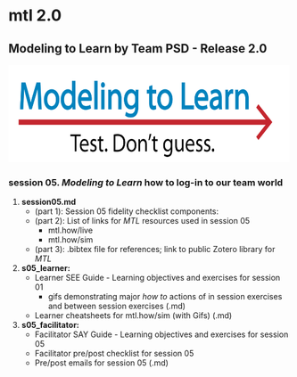 # mtl 2.0

## Modeling to Learn by Team PSD - Release 2.0

<img src = "https://github.com/lzim/teampsd/blob/master/resources/logos/mtl_testdontguess_sm.png"
     height = "175" width = "650">

### session 05. *Modeling to Learn* how to log-in to our **team world**

1. **session05.md**
    - (part 1): Session 05 fidelity checklist components:
    - (part 2): List of links for *MTL* resources used in session 05
      - mtl.how/live
      - mtl.how/sim
    - (part 3): .bibtex file for references; link to public Zotero library for *MTL*
2. **s05_learner:**
    - Learner SEE Guide - Learning objectives and exercises for session 01
      - gifs demonstrating major *how to* actions of in session exercises and between session exercises (.md)
    - Learner cheatsheets for mtl.how/sim (with Gifs) (.md)
3. **s05_facilitator:**
    - Facilitator SAY Guide - Learning objectives and exercises for session 05
    - Facilitator pre/post checklist for session 05
    - Pre/post emails for session 05 (.md)
